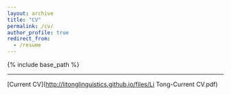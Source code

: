 ```yaml
---
layout: archive
title: "CV"
permalink: /cv/
author_profile: true
redirect_from:
  - /resume
---
```


{% include base_path %}

---
[Current CV](http://litonglinguistics.github.io/files/Li Tong-Current CV.pdf)
